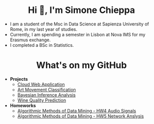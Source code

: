 <h1 align="center">Hi 👋, I'm Simone Chieppa</h1>


-  I am a student of the Msc in Data Science at Sapienza University of Rome, in my last year of studies. 
-  Currently, I am spending a semester in Lisbon at Nova IMS for my Erasmus exchange.
-  I completed a BSc in Statistics.  


<h1 align="center">What's on my GitHub</h1>

*  **Projects**
    * [Cloud Web Application](https://github.com/SimoneChieppa/Cloud-Computing-Project)
    * [Art Movement Classification](https://github.com/SimoneChieppa/Art-Movement-Classification)
    * [Bayesian Inference Analysis](https://github.com/SimoneChieppa/Bayesian-Inference-Project)
    * [Wine Quality Prediction](https://github.com/SimoneChieppa/Wine-Quality-Project)
*  **Homeworks**
    * [Algorithmic Methods of Data Mining - HW4 Audio Signals](https://github.com/SimoneChieppa/ADM-HW4-Audio-Signals)
    * [Algorithmic Methods of Data Mining - HW5 Network Anslysis](https://github.com/SimoneChieppa/ADM-HW5-Network-Analysis)
